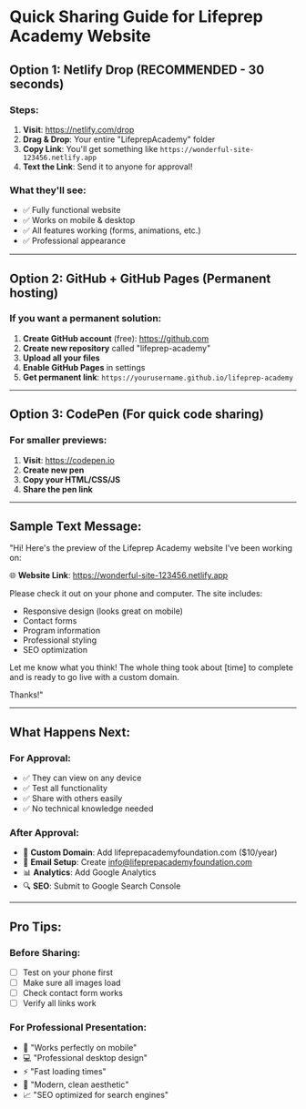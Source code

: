 # Quick Sharing Guide for Lifeprep Academy Website

## Option 1: Netlify Drop (RECOMMENDED - 30 seconds)

### Steps:
1. **Visit**: https://netlify.com/drop
2. **Drag & Drop**: Your entire "LifeprepAcademy" folder
3. **Copy Link**: You'll get something like `https://wonderful-site-123456.netlify.app`
4. **Text the Link**: Send it to anyone for approval!

### What they'll see:
- ✅ Fully functional website
- ✅ Works on mobile & desktop
- ✅ All features working (forms, animations, etc.)
- ✅ Professional appearance

---

## Option 2: GitHub + GitHub Pages (Permanent hosting)

### If you want a permanent solution:
1. **Create GitHub account** (free): https://github.com
2. **Create new repository** called "lifeprep-academy"
3. **Upload all your files**
4. **Enable GitHub Pages** in settings
5. **Get permanent link**: `https://yourusername.github.io/lifeprep-academy`

---

## Option 3: CodePen (For quick code sharing)

### For smaller previews:
1. **Visit**: https://codepen.io
2. **Create new pen**
3. **Copy your HTML/CSS/JS**
4. **Share the pen link**

---

## Sample Text Message:

"Hi! Here's the preview of the Lifeprep Academy website I've been working on: 

🌐 **Website Link**: https://wonderful-site-123456.netlify.app

Please check it out on your phone and computer. The site includes:
- Responsive design (looks great on mobile)
- Contact forms
- Program information
- Professional styling
- SEO optimization

Let me know what you think! The whole thing took about [time] to complete and is ready to go live with a custom domain.

Thanks!"

---

## What Happens Next:

### For Approval:
- ✅ They can view on any device
- ✅ Test all functionality
- ✅ Share with others easily
- ✅ No technical knowledge needed

### After Approval:
- 🚀 **Custom Domain**: Add lifeprepacademyfoundation.com ($10/year)
- 📧 **Email Setup**: Create info@lifeprepacademyfoundation.com
- 📊 **Analytics**: Add Google Analytics
- 🔍 **SEO**: Submit to Google Search Console

---

## Pro Tips:

### Before Sharing:
- [ ] Test on your phone first
- [ ] Make sure all images load
- [ ] Check contact form works
- [ ] Verify all links work

### For Professional Presentation:
- 📱 "Works perfectly on mobile"
- 💻 "Professional desktop design"
- ⚡ "Fast loading times"
- 🎨 "Modern, clean aesthetic"
- 📈 "SEO optimized for search engines"
